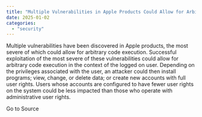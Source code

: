 ```yaml
---
title: "Multiple Vulnerabilities in Apple Products Could Allow for Arbitrary Code Execution"
date: 2025-01-02
categories: 
  - "security"
---
```


Multiple vulnerabilities have been discovered in Apple products, the most severe of which could allow for arbitrary code execution. Successful exploitation of the most severe of these vulnerabilities could allow for arbitrary code execution in the context of the logged on user. Depending on the privileges associated with the user, an attacker could then install programs; view, change, or delete data; or create new accounts with full user rights. Users whose accounts are configured to have fewer user rights on the system could be less impacted than those who operate with administrative user rights.

Go to Source
